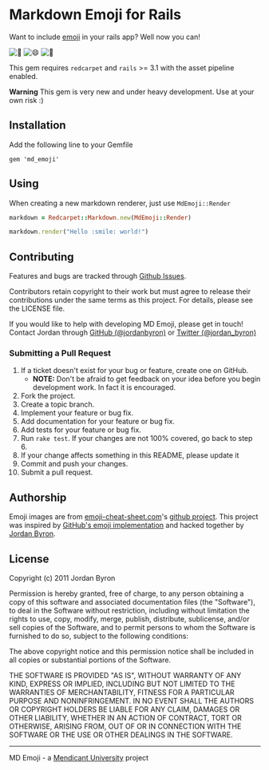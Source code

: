 # Markdown Emoji for Rails

Want to include [emoji](http://www.emoji-cheat-sheet.com/) in your rails app? Well now you can!

![:balloon:](https://github.com/mendicant-university/md_emoji/raw/master/vendor/assets/images/emojis/balloon.png)
![:smile:](https://github.com/mendicant-university/md_emoji/raw/master/vendor/assets/images/emojis/smile.png)
![:balloon:](https://github.com/mendicant-university/md_emoji/raw/master/vendor/assets/images/emojis/balloon.png)

This gem requires `redcarpet` and `rails` >= 3.1 with the asset pipeline enabled.

**Warning** This gem is very new and under heavy development. Use at your own risk :)

## Installation

Add the following line to your Gemfile

```
gem 'md_emoji'
```

## Using

When creating a new markdown renderer, just use `MdEmoji::Render`

```ruby
markdown = Redcarpet::Markdown.new(MdEmoji::Render)

markdown.render("Hello :smile: world!")
```

## Contributing

Features and bugs are tracked through [Github Issues](https://github.com/mendicant-university/md_emoji/issues).

Contributors retain copyright to their work but must agree to release their
contributions under the same terms as this project. For details, please see the LICENSE file.

If you would like to help with developing MD Emoji, please get in touch!
Contact Jordan through [GitHub (@jordanbyron)](https://github.com/jordanbyron) or [Twitter (@jordan_byron)](http://twitter.com/jordan_byron)

### Submitting a Pull Request

1. If a ticket doesn't exist for your bug or feature, create one on GitHub.
    - **NOTE:** Don't be afraid to get feedback on your idea before you begin development work. In fact it is encouraged.
2. Fork the project.
3. Create a topic branch.
4. Implement your feature or bug fix.
5. Add documentation for your feature or bug fix.
6. Add tests for your feature or bug fix.
7. Run `rake test`. If your changes are not 100% covered, go back to step 6.
8. If your change affects something in this README, please update it
9. Commit and push your changes.
10. Submit a pull request.

## Authorship

Emoji images are from [emoji-cheat-sheet.com](http://emoji-cheat-sheet.com)'s [github project](https://github.com/arvida/emoji-cheat-sheet.com). This project was inspired by [GitHub's emoji implementation](https://github.com/blog/816-emoji) and hacked together by [Jordan Byron](http://jordanbyron.com).

## License

Copyright (c) 2011 Jordan Byron

Permission is hereby granted, free of charge, to any person obtaining a copy of this software and associated documentation files (the "Software"), to deal in the Software without restriction, including without limitation the rights to use, copy, modify, merge, publish, distribute, sublicense, and/or sell copies of the Software, and to permit persons to whom the Software is furnished to do so, subject to the following conditions:

The above copyright notice and this permission notice shall be included in all copies or substantial portions of the Software.

THE SOFTWARE IS PROVIDED "AS IS", WITHOUT WARRANTY OF ANY KIND, EXPRESS OR IMPLIED, INCLUDING BUT NOT LIMITED TO THE WARRANTIES OF MERCHANTABILITY, FITNESS FOR A PARTICULAR PURPOSE AND NONINFRINGEMENT. IN NO EVENT SHALL THE AUTHORS OR COPYRIGHT HOLDERS BE LIABLE FOR ANY CLAIM, DAMAGES OR OTHER LIABILITY, WHETHER IN AN ACTION OF CONTRACT, TORT OR OTHERWISE, ARISING FROM, OUT OF OR IN CONNECTION WITH THE SOFTWARE OR THE USE OR OTHER DEALINGS IN THE SOFTWARE.

---

MD Emoji - a [Mendicant University](http://mendicantuniversity.org) project